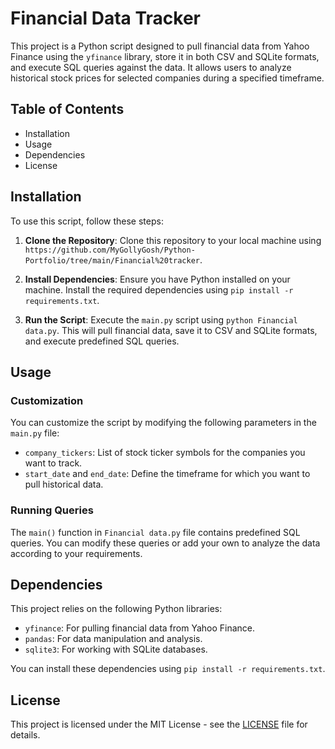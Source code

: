 # Financial Data Tracker

This project is a Python script designed to pull financial data from Yahoo Finance using the `yfinance` library, store it in both CSV and SQLite formats, and execute SQL queries against the data. It allows users to analyze historical stock prices for selected companies during a specified timeframe.

## Table of Contents

- Installation
- Usage
- Dependencies
- License

## Installation

To use this script, follow these steps:

1. **Clone the Repository**: Clone this repository to your local machine using `https://github.com/MyGollyGosh/Python-Portfolio/tree/main/Financial%20tracker`.
   
2. **Install Dependencies**: Ensure you have Python installed on your machine. Install the required dependencies using `pip install -r requirements.txt`.

3. **Run the Script**: Execute the `main.py` script using `python Financial data.py`. This will pull financial data, save it to CSV and SQLite formats, and execute predefined SQL queries.

## Usage

### Customization

You can customize the script by modifying the following parameters in the `main.py` file:

- `company_tickers`: List of stock ticker symbols for the companies you want to track.
- `start_date` and `end_date`: Define the timeframe for which you want to pull historical data.

### Running Queries

The `main()` function in `Financial data.py` file contains predefined SQL queries. You can modify these queries or add your own to analyze the data according to your requirements.

## Dependencies

This project relies on the following Python libraries:

- `yfinance`: For pulling financial data from Yahoo Finance.
- `pandas`: For data manipulation and analysis.
- `sqlite3`: For working with SQLite databases.

You can install these dependencies using `pip install -r requirements.txt`.

## License

This project is licensed under the MIT License - see the [LICENSE](https://opensource.org/license/mit) file for details.
